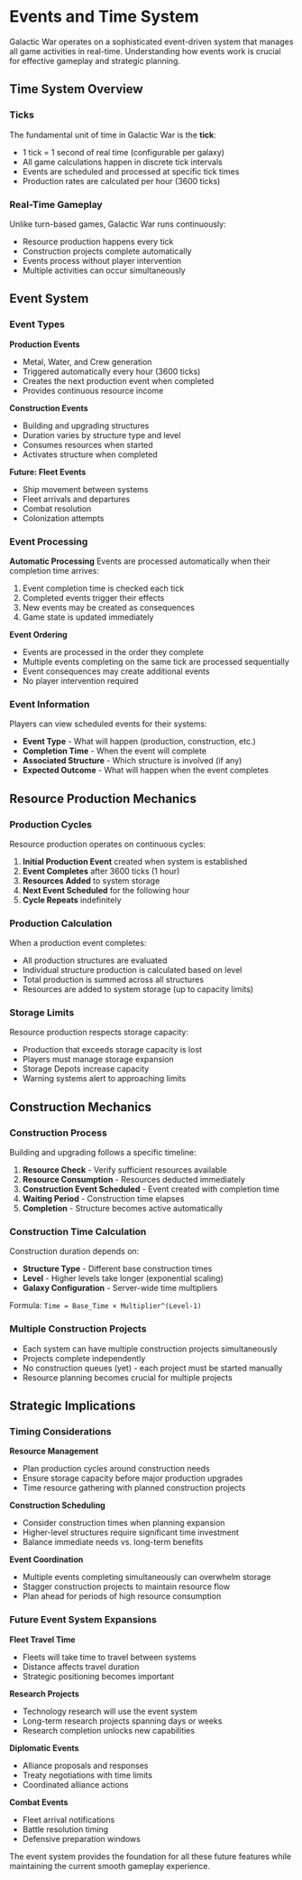 # Events and Time System

Galactic War operates on a sophisticated event-driven system that manages all game activities in real-time. Understanding how events work is crucial for effective gameplay and strategic planning.

## Time System Overview

### Ticks
The fundamental unit of time in Galactic War is the **tick**:
- 1 tick = 1 second of real time (configurable per galaxy)
- All game calculations happen in discrete tick intervals
- Events are scheduled and processed at specific tick times
- Production rates are calculated per hour (3600 ticks)

### Real-Time Gameplay
Unlike turn-based games, Galactic War runs continuously:
- Resource production happens every tick
- Construction projects complete automatically
- Events process without player intervention
- Multiple activities can occur simultaneously

## Event System

### Event Types

**Production Events**
- Metal, Water, and Crew generation
- Triggered automatically every hour (3600 ticks)
- Creates the next production event when completed
- Provides continuous resource income

**Construction Events** 
- Building and upgrading structures
- Duration varies by structure type and level
- Consumes resources when started
- Activates structure when completed

**Future: Fleet Events**
- Ship movement between systems
- Fleet arrivals and departures
- Combat resolution
- Colonization attempts

### Event Processing

**Automatic Processing**
Events are processed automatically when their completion time arrives:
1. Event completion time is checked each tick
2. Completed events trigger their effects
3. New events may be created as consequences
4. Game state is updated immediately

**Event Ordering**
- Events are processed in the order they complete
- Multiple events completing on the same tick are processed sequentially
- Event consequences may create additional events
- No player intervention required

### Event Information

Players can view scheduled events for their systems:
- **Event Type** - What will happen (production, construction, etc.)
- **Completion Time** - When the event will complete
- **Associated Structure** - Which structure is involved (if any)
- **Expected Outcome** - What will happen when the event completes

## Resource Production Mechanics

### Production Cycles
Resource production operates on continuous cycles:

1. **Initial Production Event** created when system is established
2. **Event Completes** after 3600 ticks (1 hour)
3. **Resources Added** to system storage
4. **Next Event Scheduled** for the following hour
5. **Cycle Repeats** indefinitely

### Production Calculation
When a production event completes:
- All production structures are evaluated
- Individual structure production is calculated based on level
- Total production is summed across all structures
- Resources are added to system storage (up to capacity limits)

### Storage Limits
Resource production respects storage capacity:
- Production that exceeds storage capacity is lost
- Players must manage storage expansion
- Storage Depots increase capacity
- Warning systems alert to approaching limits

## Construction Mechanics

### Construction Process
Building and upgrading follows a specific timeline:

1. **Resource Check** - Verify sufficient resources available
2. **Resource Consumption** - Resources deducted immediately
3. **Construction Event Scheduled** - Event created with completion time
4. **Waiting Period** - Construction time elapses
5. **Completion** - Structure becomes active automatically

### Construction Time Calculation
Construction duration depends on:
- **Structure Type** - Different base construction times
- **Level** - Higher levels take longer (exponential scaling)
- **Galaxy Configuration** - Server-wide time multipliers

Formula: `Time = Base_Time × Multiplier^(Level-1)`

### Multiple Construction Projects
- Each system can have multiple construction projects simultaneously
- Projects complete independently
- No construction queues (yet) - each project must be started manually
- Resource planning becomes crucial for multiple projects

## Strategic Implications

### Timing Considerations

**Resource Management**
- Plan production cycles around construction needs
- Ensure storage capacity before major production upgrades
- Time resource gathering with planned construction projects

**Construction Scheduling**
- Consider construction times when planning expansion
- Higher-level structures require significant time investment
- Balance immediate needs vs. long-term benefits

**Event Coordination**
- Multiple events completing simultaneously can overwhelm storage
- Stagger construction projects to maintain resource flow
- Plan ahead for periods of high resource consumption

### Future Event System Expansions

**Fleet Travel Time**
- Fleets will take time to travel between systems
- Distance affects travel duration
- Strategic positioning becomes important

**Research Projects**
- Technology research will use the event system
- Long-term research projects spanning days or weeks
- Research completion unlocks new capabilities

**Diplomatic Events**
- Alliance proposals and responses
- Treaty negotiations with time limits
- Coordinated alliance actions

**Combat Events**
- Fleet arrival notifications
- Battle resolution timing
- Defensive preparation windows

The event system provides the foundation for all these future features while maintaining the current smooth gameplay experience. 